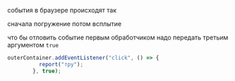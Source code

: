 события в браузере происходят так 

сначала погружение потом всплытие

что бы отловить событие первым обработчиком надо 
передать третьим аргументом `true`
```javascript
outerContainer.addEventListener("click", () => {
		  report("тру");
		}, true);
```